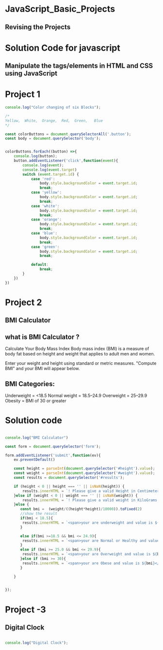 # JavaScript_Basic_Projects
## Revising the Projects

# Solution Code for javascript
## Manipulate the tags/elements in HTML and CSS using JavaScript
# Project 1
```javascript
console.log("Color changing of six Blocks");

/*
Yellow,  White,  Orange,  Red,  Green,   Blue
*/

const colorButtons = document.querySelectorAll('.button');
const body = document.querySelector('body');


colorButtons.forEach((button) =>{
    console.log(button);
    button.addEventListener('click',function(event){
        console.log(event);
        console.log(event.target)
        switch (event.target.id) {
            case 'red':
                body.style.backgroundColor = event.target.id;               
                break;
            case 'yellow':
                body.style.backgroundColor = event.target.id;               
                break;
            case 'white':
                body.style.backgroundColor = event.target.id;               
                break;
            case 'orange':
                body.style.backgroundColor = event.target.id;               
                break;
            case 'blue':
                body.style.backgroundColor = event.target.id;               
                break;
            case 'green':
                body.style.backgroundColor = event.target.id;               
                break;

            default:
                break;
        }
    })
})

```

# Project 2 
## BMI Calculator 

## what is BMI Calculator ?

Calculate Your Body Mass Index
Body mass index (BMI) is a measure of body fat based on height and weight that applies to adult men and women.

Enter your weight and height using standard or metric measures.
"Compute BMI" and your BMI will appear below.

## BMI Categories:
Underweight = <18.5
Normal weight = 18.5–24.9
Overweight = 25–29.9
Obesity = BMI of 30 or greater

# Solution code

```javascript

console.log("BMI Calculator")

const form = document.querySelector('form');

form.addEventListener('submit',function(ev){
    ev.preventDefault()

    const height = parseInt(document.querySelector('#height').value);
    const weight = parseInt(document.querySelector('#weight').value);
    const results = document.querySelector('#results');

    if (height < 0 || height === '' || isNaN(height)) {
        results.innerHTML = `! Please give a valid Height in Centimeters ${height}.` ;   
    }else if (weight < 0 || weight === '' || isNaN(weight)) {
        results.innerHTML = `! Please give a valid weight in KiloGrams ${weight}.` ;   
    }else {
       const bmi =  (weight/((height*height)/10000)).toFixed(2)
       //show the result
       if(bmi < 18.5){
        results.innerHTML = `<span>your are underweight and value is ${bmi}</span>`;
       }

       else if(bmi >=18.5 && bmi <= 24.9){
        results.innerHTML = `<span>your are Normal or Healthy and value is ${bmi}</span>`
       }
       else if (bmi >= 25.0 && bmi <= 29.9){
        results.innerHTML = `<span>your are Overweight and value is ${bmi}</span>`;
       }else if (bmi >= 30){
        results.innerHTML = `<span>your are Obese and value is ${bmi}</span>`;
       }

    }

    
});

```

# Project -3
## Digital Clock

```javascript

console.log("Digital Clock");


```